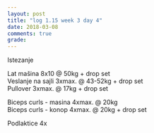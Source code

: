 ```yaml
---
layout: post
title: "log 1.15 week 3 day 4"
date: 2018-03-08
comments: true
grade:
---
```


Istezanje

Lat mašina 8x10 @ 50kg + drop set    
Veslanje na sajli 3xmax. @ 43-52kg + drop set    
Pullover 3xmax. @ 17kg + drop set        

Biceps curls - masina 4xmax. @ 20kg      
Biceps curls - konop 4xmax. @ 20kg + drop set     

Podlaktice 4x     
